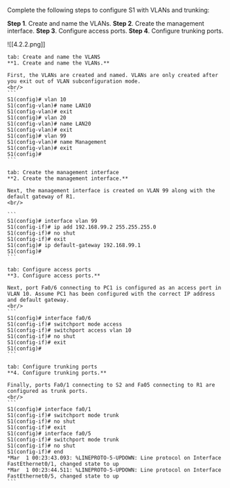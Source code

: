 Complete the following steps to configure S1 with VLANs and trunking:

**Step 1**. Create and name the VLANs.
**Step 2**. Create the management interface.
**Step 3**. Configure access ports.
**Step 4**. Configure trunking ports.

![[4.2.2.png]]

````tabs
tab: Create and name the VLANS
**1. Create and name the VLANs.**

First, the VLANs are created and named. VLANs are only created after you exit out of VLAN subconfiguration mode.
<br/>
```
S1(config)# vlan 10
S1(config-vlan)# name LAN10
S1(config-vlan)# exit
S1(config)# vlan 20
S1(config-vlan)# name LAN20
S1(config-vlan)# exit
S1(config)# vlan 99
S1(config-vlan)# name Management
S1(config-vlan)# exit
S1(config)#
```

tab: Create the management interface
**2. Create the management interface.**

Next, the management interface is created on VLAN 99 along with the default gateway of R1.
<br/>

```
S1(config)# interface vlan 99
S1(config-if)# ip add 192.168.99.2 255.255.255.0
S1(config-if)# no shut
S1(config-if)# exit
S1(config)# ip default-gateway 192.168.99.1
S1(config)#
```

tab: Configure access ports
**3. Configure access ports.**

Next, port Fa0/6 connecting to PC1 is configured as an access port in VLAN 10. Assume PC1 has been configured with the correct IP address and default gateway.
<br/>
```
S1(config)# interface fa0/6
S1(config-if)# switchport mode access
S1(config-if)# switchport access vlan 10
S1(config-if)# no shut
S1(config-if)# exit
S1(config)#
```

tab: Configure trunking ports
**4. Configure trunking ports.**

Finally, ports Fa0/1 connecting to S2 and Fa05 connecting to R1 are configured as trunk ports.
<br/>
```
S1(config)# interface fa0/1
S1(config-if)# switchport mode trunk
S1(config-if)# no shut
S1(config-if)# exit
S1(config)# interface fa0/5
S1(config-if)# switchport mode trunk
S1(config-if)# no shut
S1(config-if)# end
*Mar  1 00:23:43.093: %LINEPROTO-5-UPDOWN: Line protocol on Interface FastEthernet0/1, changed state to up
*Mar  1 00:23:44.511: %LINEPROTO-5-UPDOWN: Line protocol on Interface FastEthernet0/5, changed state to up
```
````
